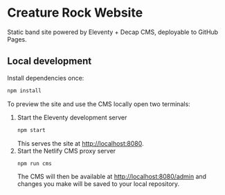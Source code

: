 # Creature Rock Website

Static band site powered by Eleventy + Decap CMS, deployable to GitHub Pages.

## Local development

Install dependencies once:

```bash
npm install
```

To preview the site and use the CMS locally open two terminals:

1. Start the Eleventy development server
   ```bash
   npm start
   ```
   This serves the site at [http://localhost:8080](http://localhost:8080).
2. Start the Netlify CMS proxy server
   ```bash
   npm run cms
   ```
   The CMS will then be available at [http://localhost:8080/admin](http://localhost:8080/admin) and changes you make will be saved to your local repository.
